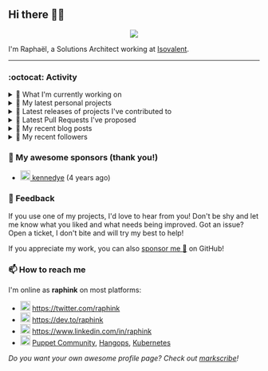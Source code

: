 ## Hi there 👋🏼


<p align="center">
  <a href="https://github.com/ryo-ma/github-profile-trophy"><img src="https://github-profile-trophy.vercel.app/?username=raphink&theme=darkhub&margin-w=15&margin-h=15&no-frame=true&column=5"/></a>
</p>


I'm Raphaël, a Solutions Architect working at [Isovalent](https://github.com/isovalent).

<hr />


### :octocat: Activity

<details>
<summary>👷 What I'm currently working on</summary>

- [raphink/dotfiles](https://github.com/raphink/dotfiles) -  (today)
- [raphink/scriptoguessr](https://github.com/raphink/scriptoguessr) - A Bible verse localisation game (2 days ago)
- [isovalent/instruqt-go](https://github.com/isovalent/instruqt-go) - A Go library for the Instruqt API (4 weeks ago)
- [raphink/CV](https://github.com/raphink/CV) - My CV in both LaTeX &amp; web/ajax formats (2 months ago)
- [cloud-native-suisse-romande/governance](https://github.com/cloud-native-suisse-romande/governance) - Organization and Association governance (2 months ago)
</details>

<details>
<summary>🌱 My latest personal projects</summary>

- [raphink/scriptoguessr](https://github.com/raphink/scriptoguessr) - A Bible verse localisation game
- [raphink/inktober](https://github.com/raphink/inktober) - 
- [raphink/divisor-knight](https://github.com/raphink/divisor-knight) - A game to practice finding divisors
- [raphink/juanita](https://github.com/raphink/juanita) - 
- [raphink/picomo](https://github.com/raphink/picomo) - 
</details>

<details>
<summary>🔭 Latest releases of projects I've contributed to</summary>

- [cilium/cilium-cli](https://github.com/cilium/cilium-cli) ([v0.16.23](https://github.com/cilium/cilium-cli/releases/tag/v0.16.23), 2 days ago) - CLI to install, manage &amp; troubleshoot Kubernetes clusters running Cilium
- [cilium/cilium](https://github.com/cilium/cilium) ([v1.17.0-rc.0](https://github.com/cilium/cilium/releases/tag/v1.17.0-rc.0), 3 weeks ago) - eBPF-based Networking, Security, and Observability
- [isovalent/instruqt-go](https://github.com/isovalent/instruqt-go) ([v1.7.0](https://github.com/isovalent/instruqt-go/releases/tag/v1.7.0), 4 weeks ago) - A Go library for the Instruqt API
- [cloud-native-suisse-romande/governance](https://github.com/cloud-native-suisse-romande/governance) ([v1.0.0](https://github.com/cloud-native-suisse-romande/governance/releases/tag/v1.0.0), 2 months ago) - Organization and Association governance
- [isovalent/credly-go](https://github.com/isovalent/credly-go) ([v1.0.0](https://github.com/isovalent/credly-go/releases/tag/v1.0.0), 3 months ago) - A Go library for the Credly API
</details>

<details>
<summary>🔨 Latest Pull Requests I've proposed</summary>

- [Add verse navigation for fine selection](https://github.com/raphink/scriptoguessr/pull/4) on [raphink/scriptoguessr](https://github.com/raphink/scriptoguessr) (2 days ago)
- [Refactor hover and click into setPositionSelector](https://github.com/raphink/scriptoguessr/pull/3) on [raphink/scriptoguessr](https://github.com/raphink/scriptoguessr) (2 days ago)
- [New logo](https://github.com/raphink/scriptoguessr/pull/2) on [raphink/scriptoguessr](https://github.com/raphink/scriptoguessr) (2 days ago)
</details>

<details>
<summary>📜 My recent blog posts</summary>

- [How to Automatically Issue Badges for Instruqt Labs](https://dev.to/raphink/how-to-automatically-issue-badges-for-instruqt-labs-18k5) (2 months ago)
- [Streamlining Access to Embedded Instruqt Labs](https://dev.to/raphink/streamlining-access-to-embedded-instruqt-labs-4ph9) (3 months ago)
- [Towards a Modular DevOps Stack](https://dev.to/camptocamp-ops/towards-a-modular-devops-stack-257c) (2 years ago)
- [A 15-year Puppet Journey](https://dev.to/raphink/a-15-year-puppet-journey-4o39) (2 years ago)
- [How to allow dynamic Terraform Provider Configuration](https://dev.to/camptocamp-ops/how-to-allow-dynamic-terraform-provider-configuration-20ik) (3 years ago)
</details>

<details>
<summary>👥 My recent followers</summary>

- [<img src="https://avatars.githubusercontent.com/u/39637206?u=4a6aa8d9a704fc74018c2ee760d2b034aee479db&amp;v=4" height="20"/> Connor9994](https://github.com/Connor9994)
- [<img src="https://avatars.githubusercontent.com/u/72575602?u=ad7c98f855d11ef18db34bcb0ddbb5b7fc768f40&amp;v=4" height="20"/> OfficialCodeVoyage](https://github.com/OfficialCodeVoyage)
- [<img src="https://avatars.githubusercontent.com/u/62658102?u=6c7f3c146146539cfdd56a060856d7b3c541e436&amp;v=4" height="20"/> oneofvalts](https://github.com/oneofvalts)
- [<img src="https://avatars.githubusercontent.com/u/112835140?u=96e8fed126996fa284fdf6143bb2c5e73c7514f7&amp;v=4" height="20"/> Yasselo](https://github.com/Yasselo)
- [<img src="https://avatars.githubusercontent.com/u/181088958?u=47110aa43e374b73c32a949f8f2e16ef8ed9af09&amp;v=4" height="20"/> mi6paulino](https://github.com/mi6paulino)
</details>


### 💚 My awesome sponsors (thank you!)

- [<img src="https://avatars.githubusercontent.com/u/1110127?v=4" height="20"/> kennedye](https://github.com/kennedye) (4 years ago)


### 💬 Feedback

If you use one of my projects, I'd love to hear from you!
Don't be shy and let me know what you liked and what needs being improved.
Got an issue? Open a ticket, I don't bite and will try my best to help!

If you appreciate my work, you can also [sponsor me 💚](https://github.com/sponsors/raphink) on GitHub!


### 📫 How to reach me

I'm online as **raphink** on most platforms:

- <img src="https://raw.githubusercontent.com/FortAwesome/Font-Awesome/master/svgs/brands/twitter.svg" width="20" alt="Twitter" /> https://twitter.com/raphink
- <img src="https://raw.githubusercontent.com/FortAwesome/Font-Awesome/master/svgs/brands/dev.svg" width="20" alt="Blog" /> https://dev.to/raphink
- <img src="https://raw.githubusercontent.com/FortAwesome/Font-Awesome/master/svgs/brands/linkedin.svg" width="20" alt="LinkedIn" /> https://www.linkedin.com/in/raphink
- <img src="https://raw.githubusercontent.com/FortAwesome/Font-Awesome/master/svgs/brands/slack.svg" width="20" alt="Slack" /> [Puppet Community](https://slack.puppet.com/), [Hangops](https://signup.hangops.com/), [Kubernetes](https://slack.k8s.io/)

*Do you want your own awesome profile page? Check out [markscribe](https://github.com/muesli/markscribe)!*

